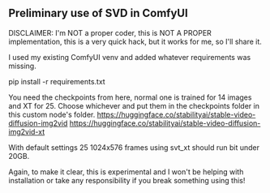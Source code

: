 ## Preliminary use of SVD in ComfyUI

DISCLAIMER: I'm NOT a proper coder, this is NOT A PROPER implementation, this is a very quick hack,  but it works for me, so I'll share it.

I used my existing ComfyUI venv and added whatever requirements was missing.

pip install -r requirements.txt

You need the checkpoints from here, normal one is trained for 14 images and XT for 25. Choose whichever and put them in the checkpoints folder in this custom node's folder.
https://huggingface.co/stabilityai/stable-video-diffusion-img2vid
https://huggingface.co/stabilityai/stable-video-diffusion-img2vid-xt

With default settings 25 1024x576 frames using svt_xt should run bit under 20GB.

Again, to make it clear, this is experimental and I won't be helping with installation or take any responsibility if you break something using this!